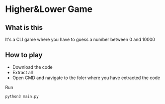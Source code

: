 # Higher&Lower Game

## What is this

It's a CLI game where you have to guess a number between 0 and 10000

## How to play

- Download the code
- Extract all
- Open CMD and navigate to the foler where you have extracted the code

Run
```py
python3 main.py
```
